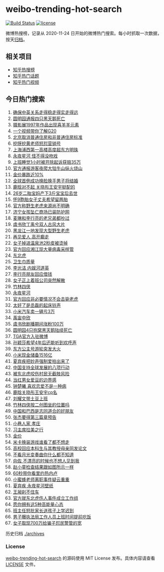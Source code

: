 # weibo-trending-hot-search

[![Build Status](https://github.com/justjavac/weibo-trending-hot-search/workflows/ci/badge.svg?branch=master)](https://github.com/justjavac/weibo-trending-hot-search/actions)
[![license](https://img.shields.io/github/license/justjavac/weibo-trending-hot-search)](https://github.com/justjavac/weibo-trending-hot-search/blob/master/LICENSE)

微博热搜榜，记录从 2020-11-24 日开始的微博热门搜索。每小时抓取一次数据，按天[归档](./archives)。

## 相关项目

- [知乎热搜榜](https://github.com/justjavac/zhihu-trending-top-search)
- [知乎热门话题](https://github.com/justjavac/zhihu-trending-hot-questions)
- [知乎热门视频](https://github.com/justjavac/zhihu-trending-hot-video)

## 今日热门搜索

<!-- BEGIN -->
<!-- 最后更新时间 Tue Nov 19 2024 02:20:16 GMT+0800 (China Standard Time) -->

1. [确保中英关系走得稳走得实走得远](https://s.weibo.com//weibo?q=%23%E7%A1%AE%E4%BF%9D%E4%B8%AD%E8%8B%B1%E5%85%B3%E7%B3%BB%E8%B5%B0%E5%BE%97%E7%A8%B3%E8%B5%B0%E5%BE%97%E5%AE%9E%E8%B5%B0%E5%BE%97%E8%BF%9C%23&Refer=new_time)
1. [圆明园通报四只黑天鹅死亡](https://s.weibo.com//weibo?q=%23%E5%9C%86%E6%98%8E%E5%9B%AD%E9%80%9A%E6%8A%A5%E5%9B%9B%E5%8F%AA%E9%BB%91%E5%A4%A9%E9%B9%85%E6%AD%BB%E4%BA%A1%23&t=31&band_rank=10&Refer=top)
1. [摄影展1997年作品出现喜羊羊元素](https://s.weibo.com//weibo?q=%23%E6%91%84%E5%BD%B1%E5%B1%951997%E5%B9%B4%E4%BD%9C%E5%93%81%E5%87%BA%E7%8E%B0%E5%96%9C%E7%BE%8A%E7%BE%8A%E5%85%83%E7%B4%A0%23&t=31&band_rank=15&Refer=top)
1. [一个视频带你了解G20](https://s.weibo.com//weibo?q=%23%E4%B8%80%E4%B8%AA%E8%A7%86%E9%A2%91%E5%B8%A6%E4%BD%A0%E4%BA%86%E8%A7%A3G20%23&t=31&band_rank=3&Refer=top)
1. [北京取消普通住房和非普通住房标准](https://s.weibo.com//weibo?q=%23%E5%8C%97%E4%BA%AC%E5%8F%96%E6%B6%88%E6%99%AE%E9%80%9A%E4%BD%8F%E6%88%BF%E5%92%8C%E9%9D%9E%E6%99%AE%E9%80%9A%E4%BD%8F%E6%88%BF%E6%A0%87%E5%87%86%23&t=31&band_rank=6&Refer=top)
1. [挖呀挖黄老师怒怼营销号](https://s.weibo.com//weibo?q=%23%E6%8C%96%E5%91%80%E6%8C%96%E9%BB%84%E8%80%81%E5%B8%88%E6%80%92%E6%80%BC%E8%90%A5%E9%94%80%E5%8F%B7%23&t=31&band_rank=1&Refer=top)
1. [上海浦西第一高楼高度超东方明珠](https://s.weibo.com//weibo?q=%23%E4%B8%8A%E6%B5%B7%E6%B5%A6%E8%A5%BF%E7%AC%AC%E4%B8%80%E9%AB%98%E6%A5%BC%E9%AB%98%E5%BA%A6%E8%B6%85%E4%B8%9C%E6%96%B9%E6%98%8E%E7%8F%A0%23&t=31&band_rank=23&Refer=top)
1. [永夜星河 怪不得没吻戏](https://s.weibo.com//weibo?q=%E6%B0%B8%E5%A4%9C%E6%98%9F%E6%B2%B3%20%E6%80%AA%E4%B8%8D%E5%BE%97%E6%B2%A1%E5%90%BB%E6%88%8F&t=31&band_rank=5&Refer=top)
1. [上班睡觉1小时被开除起诉获赔35万](https://s.weibo.com//weibo?q=%23%E4%B8%8A%E7%8F%AD%E7%9D%A1%E8%A7%891%E5%B0%8F%E6%97%B6%E8%A2%AB%E5%BC%80%E9%99%A4%E8%B5%B7%E8%AF%89%E8%8E%B7%E8%B5%9435%E4%B8%87%23&t=31&band_rank=2&Refer=top)
1. [官方通报游客夜爬大牯牛山纵火烧山](https://s.weibo.com//weibo?q=%23%E5%AE%98%E6%96%B9%E9%80%9A%E6%8A%A5%E6%B8%B8%E5%AE%A2%E5%A4%9C%E7%88%AC%E5%A4%A7%E7%89%AF%E7%89%9B%E5%B1%B1%E7%BA%B5%E7%81%AB%E7%83%A7%E5%B1%B1%23&t=31&band_rank=49&Refer=top)
1. [金价暴跌近10%](https://s.weibo.com//weibo?q=%23%E9%87%91%E4%BB%B7%E6%9A%B4%E8%B7%8C%E8%BF%9110%25%23&t=31&band_rank=4&Refer=top)
1. [全球首例成功换脸换手男子将结婚](https://s.weibo.com//weibo?q=%23%E5%85%A8%E7%90%83%E9%A6%96%E4%BE%8B%E6%88%90%E5%8A%9F%E6%8D%A2%E8%84%B8%E6%8D%A2%E6%89%8B%E7%94%B7%E5%AD%90%E5%B0%86%E7%BB%93%E5%A9%9A%23&t=31&band_rank=11&Refer=top)
1. [鹿晗对不起 关晓彤王安宇挺配的](https://s.weibo.com//weibo?q=%E9%B9%BF%E6%99%97%E5%AF%B9%E4%B8%8D%E8%B5%B7%20%E5%85%B3%E6%99%93%E5%BD%A4%E7%8E%8B%E5%AE%89%E5%AE%87%E6%8C%BA%E9%85%8D%E7%9A%84&t=31&band_rank=12&Refer=top)
1. [26岁二胎宝妈产下3斤宝宝后去世](https://s.weibo.com//weibo?q=%2326%E5%B2%81%E4%BA%8C%E8%83%8E%E5%AE%9D%E5%A6%88%E4%BA%A7%E4%B8%8B3%E6%96%A4%E5%AE%9D%E5%AE%9D%E5%90%8E%E5%8E%BB%E4%B8%96%23&t=31&band_rank=13&Refer=top)
1. [怀9胞胎女子丈夫希望留两胎](https://s.weibo.com//weibo?q=%23%E6%80%809%E8%83%9E%E8%83%8E%E5%A5%B3%E5%AD%90%E4%B8%88%E5%A4%AB%E5%B8%8C%E6%9C%9B%E7%95%99%E4%B8%A4%E8%83%8E%23&t=31&band_rank=23&Refer=top)
1. [官方称野生老虎来源尚不明确](https://s.weibo.com//weibo?q=%23%E5%AE%98%E6%96%B9%E7%A7%B0%E9%87%8E%E7%94%9F%E8%80%81%E8%99%8E%E6%9D%A5%E6%BA%90%E5%B0%9A%E4%B8%8D%E6%98%8E%E7%A1%AE%23&t=31&band_rank=50&Refer=top)
1. [济宁女孩坠亡商场已装防护网](https://s.weibo.com//weibo?q=%23%E6%B5%8E%E5%AE%81%E5%A5%B3%E5%AD%A9%E5%9D%A0%E4%BA%A1%E5%95%86%E5%9C%BA%E5%B7%B2%E8%A3%85%E9%98%B2%E6%8A%A4%E7%BD%91%23&t=31&band_rank=26&Refer=top)
1. [麦琳和李行亮的老兄弟都吵过](https://s.weibo.com//weibo?q=%23%E9%BA%A6%E7%90%B3%E5%92%8C%E6%9D%8E%E8%A1%8C%E4%BA%AE%E7%9A%84%E8%80%81%E5%85%84%E5%BC%9F%E9%83%BD%E5%90%B5%E8%BF%87%23&t=31&band_rank=18&Refer=top)
1. [虞书欣丁禹兮双人古风大片](https://s.weibo.com//weibo?q=%23%E8%99%9E%E4%B9%A6%E6%AC%A3%E4%B8%81%E7%A6%B9%E5%85%AE%E5%8F%8C%E4%BA%BA%E5%8F%A4%E9%A3%8E%E5%A4%A7%E7%89%87%23&t=31&band_rank=14&Refer=top)
1. [黑龙江一地发现大型野生老虎](https://s.weibo.com//weibo?q=%23%E9%BB%91%E9%BE%99%E6%B1%9F%E4%B8%80%E5%9C%B0%E5%8F%91%E7%8E%B0%E5%A4%A7%E5%9E%8B%E9%87%8E%E7%94%9F%E8%80%81%E8%99%8E%23&t=31&band_rank=34&Refer=top)
1. [再见爱人 高开癫走](https://s.weibo.com//weibo?q=%E5%86%8D%E8%A7%81%E7%88%B1%E4%BA%BA%20%E9%AB%98%E5%BC%80%E7%99%AB%E8%B5%B0&t=31&band_rank=30&Refer=top)
1. [女子掉进温泉池2秒皮被烫掉](https://s.weibo.com//weibo?q=%23%E5%A5%B3%E5%AD%90%E6%8E%89%E8%BF%9B%E6%B8%A9%E6%B3%89%E6%B1%A02%E7%A7%92%E7%9A%AE%E8%A2%AB%E7%83%AB%E6%8E%89%23&t=31&band_rank=21&Refer=top)
1. [官方回应湘江现大量病毒采样管](https://s.weibo.com//weibo?q=%23%E5%AE%98%E6%96%B9%E5%9B%9E%E5%BA%94%E6%B9%98%E6%B1%9F%E7%8E%B0%E5%A4%A7%E9%87%8F%E7%97%85%E6%AF%92%E9%87%87%E6%A0%B7%E7%AE%A1%23&t=31&band_rank=32&Refer=top)
1. [东北虎](https://s.weibo.com//weibo?q=%E4%B8%9C%E5%8C%97%E8%99%8E&t=31&band_rank=7&Refer=top)
1. [卫生巾质量](https://s.weibo.com//weibo?q=%E5%8D%AB%E7%94%9F%E5%B7%BE%E8%B4%A8%E9%87%8F&t=31&band_rank=46&Refer=top)
1. [李光洁 内娱河道英](https://s.weibo.com//weibo?q=%E6%9D%8E%E5%85%89%E6%B4%81%20%E5%86%85%E5%A8%B1%E6%B2%B3%E9%81%93%E8%8B%B1&t=31&band_rank=25&Refer=top)
1. [李行亮朋友回应借钱](https://s.weibo.com//weibo?q=%23%E6%9D%8E%E8%A1%8C%E4%BA%AE%E6%9C%8B%E5%8F%8B%E5%9B%9E%E5%BA%94%E5%80%9F%E9%92%B1%23&t=31&band_rank=24&Refer=top)
1. [女子正上着班公司突然解散](https://s.weibo.com//weibo?q=%23%E5%A5%B3%E5%AD%90%E6%AD%A3%E4%B8%8A%E7%9D%80%E7%8F%AD%E5%85%AC%E5%8F%B8%E7%AA%81%E7%84%B6%E8%A7%A3%E6%95%A3%23&t=31&band_rank=6&Refer=top)
1. [竹林四侠](https://s.weibo.com//weibo?q=%23%E7%AB%B9%E6%9E%97%E5%9B%9B%E4%BE%A0%23&t=31&band_rank=37&Refer=top)
1. [永夜星河](https://s.weibo.com//weibo?q=%E6%B0%B8%E5%A4%9C%E6%98%9F%E6%B2%B3&t=31&band_rank=29&Refer=top)
1. [官方回应非必要情况不会击毙老虎](https://s.weibo.com//weibo?q=%23%E5%AE%98%E6%96%B9%E5%9B%9E%E5%BA%94%E9%9D%9E%E5%BF%85%E8%A6%81%E6%83%85%E5%86%B5%E4%B8%8D%E4%BC%9A%E5%87%BB%E6%AF%99%E8%80%81%E8%99%8E%23&t=31&band_rank=30&Refer=top)
1. [太好了是丞磊的起床铃声](https://s.weibo.com//weibo?q=%E5%A4%AA%E5%A5%BD%E4%BA%86%E6%98%AF%E4%B8%9E%E7%A3%8A%E7%9A%84%E8%B5%B7%E5%BA%8A%E9%93%83%E5%A3%B0&t=31&band_rank=31&Refer=top)
1. [小米汽车卖一辆亏3万](https://s.weibo.com//weibo?q=%23%E5%B0%8F%E7%B1%B3%E6%B1%BD%E8%BD%A6%E5%8D%96%E4%B8%80%E8%BE%86%E4%BA%8F3%E4%B8%87%23&t=31&band_rank=9&Refer=top)
1. [禹宙中欣](https://s.weibo.com//weibo?q=%E7%A6%B9%E5%AE%99%E4%B8%AD%E6%AC%A3&t=31&band_rank=38&Refer=top)
1. [虞书欣剧播期间涨粉100万](https://s.weibo.com//weibo?q=%E8%99%9E%E4%B9%A6%E6%AC%A3%E5%89%A7%E6%92%AD%E6%9C%9F%E9%97%B4%E6%B6%A8%E7%B2%89100%E4%B8%87&t=31&band_rank=22&Refer=top)
1. [圆明园4只抱窝黑天鹅陆续死亡](https://s.weibo.com//weibo?q=%23%E5%9C%86%E6%98%8E%E5%9B%AD4%E5%8F%AA%E6%8A%B1%E7%AA%9D%E9%BB%91%E5%A4%A9%E9%B9%85%E9%99%86%E7%BB%AD%E6%AD%BB%E4%BA%A1%23&t=31&band_rank=25&Refer=top)
1. [TGA官方入驻微博](https://s.weibo.com//weibo?q=%23TGA%E5%AE%98%E6%96%B9%E5%85%A5%E9%A9%BB%E5%BE%AE%E5%8D%9A%23&t=31&band_rank=39&Refer=top)
1. [孙颖莎希望4年后还能听到欢呼声](https://s.weibo.com//weibo?q=%23%E5%AD%99%E9%A2%96%E8%8E%8E%E5%B8%8C%E6%9C%9B4%E5%B9%B4%E5%90%8E%E8%BF%98%E8%83%BD%E5%90%AC%E5%88%B0%E6%AC%A2%E5%91%BC%E5%A3%B0%23&t=31&band_rank=8&Refer=top)
1. [东方公主号游轮突发大火](https://s.weibo.com//weibo?q=%23%E4%B8%9C%E6%96%B9%E5%85%AC%E4%B8%BB%E5%8F%B7%E6%B8%B8%E8%BD%AE%E7%AA%81%E5%8F%91%E5%A4%A7%E7%81%AB%23&t=31&band_rank=28&Refer=top)
1. [小米现金储备1516亿](https://s.weibo.com//weibo?q=%23%E5%B0%8F%E7%B1%B3%E7%8E%B0%E9%87%91%E5%82%A8%E5%A4%871516%E4%BA%BF%23&t=31&band_rank=40&Refer=top)
1. [夏弃疾把妙声强制爱拍出来了](https://s.weibo.com//weibo?q=%23%E5%A4%8F%E5%BC%83%E7%96%BE%E6%8A%8A%E5%A6%99%E5%A3%B0%E5%BC%BA%E5%88%B6%E7%88%B1%E6%8B%8D%E5%87%BA%E6%9D%A5%E4%BA%86%23&t=31&band_rank=19&Refer=top)
1. [中国支持全球发展的八项行动](https://s.weibo.com//weibo?q=%23%E4%B8%AD%E5%9B%BD%E6%94%AF%E6%8C%81%E5%85%A8%E7%90%83%E5%8F%91%E5%B1%95%E7%9A%84%E5%85%AB%E9%A1%B9%E8%A1%8C%E5%8A%A8%23&t=31&band_rank=50&Refer=top)
1. [被东北虎咬伤村民无截肢风险](https://s.weibo.com//weibo?q=%23%E8%A2%AB%E4%B8%9C%E5%8C%97%E8%99%8E%E5%92%AC%E4%BC%A4%E6%9D%91%E6%B0%91%E6%97%A0%E6%88%AA%E8%82%A2%E9%A3%8E%E9%99%A9%23&t=31&band_rank=33&Refer=top)
1. [当红男女爱豆的边界感](https://s.weibo.com//weibo?q=%23%E5%BD%93%E7%BA%A2%E7%94%B7%E5%A5%B3%E7%88%B1%E8%B1%86%E7%9A%84%E8%BE%B9%E7%95%8C%E6%84%9F%23&t=31&band_rank=27&Refer=top)
1. [钟楚曦 喜欢恋爱不是一种病](https://s.weibo.com//weibo?q=%E9%92%9F%E6%A5%9A%E6%9B%A6%20%E5%96%9C%E6%AC%A2%E6%81%8B%E7%88%B1%E4%B8%8D%E6%98%AF%E4%B8%80%E7%A7%8D%E7%97%85&t=31&band_rank=45&Refer=top)
1. [鹿晗关晓彤王安宇cp名](https://s.weibo.com//weibo?q=%23%E9%B9%BF%E6%99%97%E5%85%B3%E6%99%93%E5%BD%A4%E7%8E%8B%E5%AE%89%E5%AE%87cp%E5%90%8D%23&t=31&band_rank=39&Refer=top)
1. [刘耀文带土豆上班](https://s.weibo.com//weibo?q=%23%E5%88%98%E8%80%80%E6%96%87%E5%B8%A6%E5%9C%9F%E8%B1%86%E4%B8%8A%E7%8F%AD%23&t=31&band_rank=20&Refer=top)
1. [竹林四侠按二创图坐的位置吗](https://s.weibo.com//weibo?q=%23%E7%AB%B9%E6%9E%97%E5%9B%9B%E4%BE%A0%E6%8C%89%E4%BA%8C%E5%88%9B%E5%9B%BE%E5%9D%90%E7%9A%84%E4%BD%8D%E7%BD%AE%E5%90%97%23&t=31&band_rank=47&Refer=top)
1. [中国和巴西是志同道合的好朋友](https://s.weibo.com//weibo?q=%23%E4%B8%AD%E5%9B%BD%E5%92%8C%E5%B7%B4%E8%A5%BF%E6%98%AF%E5%BF%97%E5%90%8C%E9%81%93%E5%90%88%E7%9A%84%E5%A5%BD%E6%9C%8B%E5%8F%8B%23&t=31&band_rank=45&Refer=top)
1. [张杰要得第三篇章预告](https://s.weibo.com//weibo?q=%23%E5%BC%A0%E6%9D%B0%E8%A6%81%E5%BE%97%E7%AC%AC%E4%B8%89%E7%AF%87%E7%AB%A0%E9%A2%84%E5%91%8A%23&t=31&band_rank=49&Refer=top)
1. [小巷人家 孝庄](https://s.weibo.com//weibo?q=%E5%B0%8F%E5%B7%B7%E4%BA%BA%E5%AE%B6%20%E5%AD%9D%E5%BA%84&t=31&band_rank=46&Refer=top)
1. [习主席拉美之行](https://s.weibo.com//weibo?q=%23%E4%B9%A0%E4%B8%BB%E5%B8%AD%E6%8B%89%E7%BE%8E%E4%B9%8B%E8%A1%8C%23&Refer=new_time)
1. [金价](https://s.weibo.com//weibo?q=%E9%87%91%E4%BB%B7&t=31&band_rank=16&Refer=top)
1. [米卡换装游戏谁看了都不想走](https://s.weibo.com//weibo?q=%E7%B1%B3%E5%8D%A1%E6%8D%A2%E8%A3%85%E6%B8%B8%E6%88%8F%E8%B0%81%E7%9C%8B%E4%BA%86%E9%83%BD%E4%B8%8D%E6%83%B3%E8%B5%B0&t=31&band_rank=20&Refer=top)
1. [高校回应本科生与其教授母亲同发论文](https://s.weibo.com//weibo?q=%23%E9%AB%98%E6%A0%A1%E5%9B%9E%E5%BA%94%E6%9C%AC%E7%A7%91%E7%94%9F%E4%B8%8E%E5%85%B6%E6%95%99%E6%8E%88%E6%AF%8D%E4%BA%B2%E5%90%8C%E5%8F%91%E8%AE%BA%E6%96%87%23&t=31&band_rank=47&Refer=top)
1. [不看月光变奏曲你什么都不知道](https://s.weibo.com//weibo?q=%23%E4%B8%8D%E7%9C%8B%E6%9C%88%E5%85%89%E5%8F%98%E5%A5%8F%E6%9B%B2%E4%BD%A0%E4%BB%80%E4%B9%88%E9%83%BD%E4%B8%8D%E7%9F%A5%E9%81%93%23&t=31&band_rank=37&Refer=top)
1. [向佐 不漂亮的时候也不想人见到我](https://s.weibo.com//weibo?q=%E5%90%91%E4%BD%90%20%E4%B8%8D%E6%BC%82%E4%BA%AE%E7%9A%84%E6%97%B6%E5%80%99%E4%B9%9F%E4%B8%8D%E6%83%B3%E4%BA%BA%E8%A7%81%E5%88%B0%E6%88%91&t=31&band_rank=31&Refer=top)
1. [赵小童检查结果跟如图所示一样](https://s.weibo.com//weibo?q=%23%E8%B5%B5%E5%B0%8F%E7%AB%A5%E6%A3%80%E6%9F%A5%E7%BB%93%E6%9E%9C%E8%B7%9F%E5%A6%82%E5%9B%BE%E6%89%80%E7%A4%BA%E4%B8%80%E6%A0%B7%23&t=31&band_rank=35&Refer=top)
1. [60秒带你看里约热内卢](https://s.weibo.com//weibo?q=%2360%E7%A7%92%E5%B8%A6%E4%BD%A0%E7%9C%8B%E9%87%8C%E7%BA%A6%E7%83%AD%E5%86%85%E5%8D%A2%23&t=31&band_rank=3&Refer=top)
1. [小蜜蜂老师离职事件疑云重重](https://s.weibo.com//weibo?q=%23%E5%B0%8F%E8%9C%9C%E8%9C%82%E8%80%81%E5%B8%88%E7%A6%BB%E8%81%8C%E4%BA%8B%E4%BB%B6%E7%96%91%E4%BA%91%E9%87%8D%E9%87%8D%23&t=31&band_rank=17&Refer=top)
1. [夏弃疾 永夜星河壁纸](https://s.weibo.com//weibo?q=%E5%A4%8F%E5%BC%83%E7%96%BE%20%E6%B0%B8%E5%A4%9C%E6%98%9F%E6%B2%B3%E5%A3%81%E7%BA%B8&t=31&band_rank=34&Refer=top)
1. [王昶刹不住车](https://s.weibo.com//weibo?q=%E7%8E%8B%E6%98%B6%E5%88%B9%E4%B8%8D%E4%BD%8F%E8%BD%A6&t=31&band_rank=36&Refer=top)
1. [官方就东北虎伤人事件成立工作组](https://s.weibo.com//weibo?q=%23%E5%AE%98%E6%96%B9%E5%B0%B1%E4%B8%9C%E5%8C%97%E8%99%8E%E4%BC%A4%E4%BA%BA%E4%BA%8B%E4%BB%B6%E6%88%90%E7%AB%8B%E5%B7%A5%E4%BD%9C%E7%BB%84%23&t=31&band_rank=41&Refer=top)
1. [愿你拥有这5种高能量心态](https://s.weibo.com//weibo?q=%23%E6%84%BF%E4%BD%A0%E6%8B%A5%E6%9C%89%E8%BF%995%E7%A7%8D%E9%AB%98%E8%83%BD%E9%87%8F%E5%BF%83%E6%80%81%23&t=31&band_rank=42&Refer=top)
1. [班主任怒批家长送孩子上学迟到](https://s.weibo.com//weibo?q=%23%E7%8F%AD%E4%B8%BB%E4%BB%BB%E6%80%92%E6%89%B9%E5%AE%B6%E9%95%BF%E9%80%81%E5%AD%A9%E5%AD%90%E4%B8%8A%E5%AD%A6%E8%BF%9F%E5%88%B0%23&t=31&band_rank=43&Refer=top)
1. [男子曝执法局工作人员上班时间提前吃饭](https://s.weibo.com//weibo?q=%23%E7%94%B7%E5%AD%90%E6%9B%9D%E6%89%A7%E6%B3%95%E5%B1%80%E5%B7%A5%E4%BD%9C%E4%BA%BA%E5%91%98%E4%B8%8A%E7%8F%AD%E6%97%B6%E9%97%B4%E6%8F%90%E5%89%8D%E5%90%83%E9%A5%AD%23&t=31&band_rank=44&Refer=top)
1. [女子取现700万给骗子怼民警管的宽](https://s.weibo.com//weibo?q=%23%E5%A5%B3%E5%AD%90%E5%8F%96%E7%8E%B0700%E4%B8%87%E7%BB%99%E9%AA%97%E5%AD%90%E6%80%BC%E6%B0%91%E8%AD%A6%E7%AE%A1%E7%9A%84%E5%AE%BD%23&t=31&band_rank=48&Refer=top)

<!-- END -->

历史归档 [./archives](./archives)

### License

[weibo-trending-hot-search](https://github.com/justjavac/weibo-trending-hot-search) 的源码使用 MIT License
发布。具体内容请查看 [LICENSE](./LICENSE) 文件。
